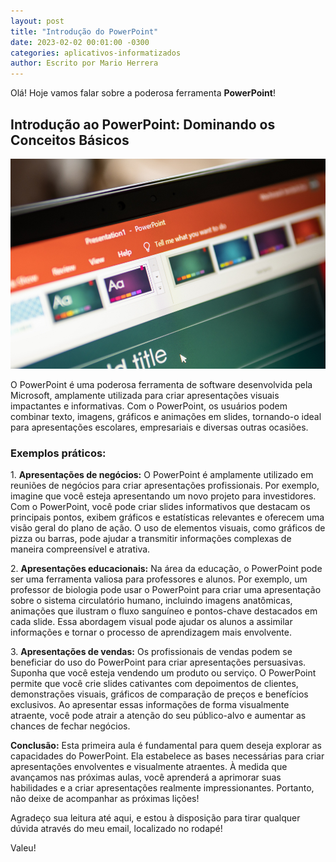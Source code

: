 ```yaml
---
layout: post
title: "Introdução do PowerPoint"
date: 2023-02-02 00:01:00 -0300
categories: aplicativos-informatizados
author: Escrito por Mario Herrera
---
```

 
Olá! Hoje vamos falar sobre a poderosa ferramenta **PowerPoint**!

## Introdução ao PowerPoint: Dominando os Conceitos Básicos


![](https://github.com/mariopuebla17/blog/blob/main/_images/202302/ppt1.jpg?raw=true)

O PowerPoint é uma poderosa ferramenta de software desenvolvida pela Microsoft, amplamente utilizada para criar apresentações visuais impactantes e informativas. Com o PowerPoint, os usuários podem combinar texto, imagens, gráficos e animações em slides, tornando-o ideal para apresentações escolares, empresariais e diversas outras ocasiões.

### Exemplos práticos:

1\. **Apresentações de negócios:** O PowerPoint é amplamente utilizado em reuniões de negócios para criar apresentações profissionais. Por exemplo, imagine que você esteja apresentando um novo projeto para investidores. Com o PowerPoint, você pode criar slides informativos que destacam os principais pontos, exibem gráficos e estatísticas relevantes e oferecem uma visão geral do plano de ação. O uso de elementos visuais, como gráficos de pizza ou barras, pode ajudar a transmitir informações complexas de maneira compreensível e atrativa.

2\. **Apresentações educacionais:** Na área da educação, o PowerPoint pode ser uma ferramenta valiosa para professores e alunos. Por exemplo, um professor de biologia pode usar o PowerPoint para criar uma apresentação sobre o sistema circulatório humano, incluindo imagens anatômicas, animações que ilustram o fluxo sanguíneo e pontos-chave destacados em cada slide. Essa abordagem visual pode ajudar os alunos a assimilar informações e tornar o processo de aprendizagem mais envolvente.

3\. **Apresentações de vendas:** Os profissionais de vendas podem se beneficiar do uso do PowerPoint para criar apresentações persuasivas. Suponha que você esteja vendendo um produto ou serviço. O PowerPoint permite que você crie slides cativantes com depoimentos de clientes, demonstrações visuais, gráficos de comparação de preços e benefícios exclusivos. Ao apresentar essas informações de forma visualmente atraente, você pode atrair a atenção do seu público-alvo e aumentar as chances de fechar negócios.  


**Conclusão:** Esta primeira aula é fundamental para quem deseja explorar as capacidades do PowerPoint. Ela estabelece as bases necessárias para criar apresentações envolventes e visualmente atraentes. À medida que avançamos nas próximas aulas, você aprenderá a aprimorar suas habilidades e a criar apresentações realmente impressionantes. Portanto, não deixe de acompanhar as próximas lições!


Agradeço sua leitura até aqui, e estou à disposição para tirar qualquer dúvida através do meu email, localizado no rodapé!

Valeu!
